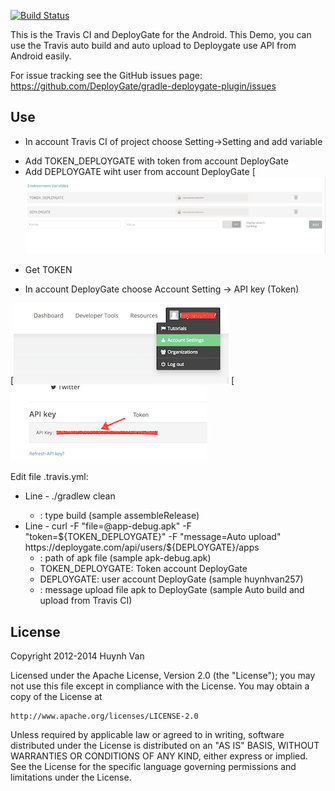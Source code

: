 [![Build Status](https://travis-ci.org/huynhvan257/android-travis-ci-demo.png?branch=master)](https://travis-ci.org/huynhvan257/android-travis-ci-demo)

This is the Travis CI and DeployGate for the Android.
This Demo, you can use the Travis auto build and auto upload to Deploygate use API from Android easily.

For issue tracking see the GitHub issues page: https://github.com/DeployGate/gradle-deploygate-plugin/issues

## Use

+ In account Travis CI of project choose Setting->Setting and add variable
 - Add TOKEN_DEPLOYGATE with token from account DeployGate
 - Add DEPLOYGATE wiht user from account DeployGate
[![Add Env Variable](https://raw.githubusercontent.com/huynhvan257/android-travis-ci-demo/master/image/add_env_variable.png)
 
+ Get TOKEN
 - In account DeployGate choose Account Setting -> API key (Token)

[![Get APP Token](https://raw.githubusercontent.com/huynhvan257/android-travis-ci-demo/master/image/get-app-token.png)
[![Get token](https://raw.githubusercontent.com/huynhvan257/android-travis-ci-demo/master/image/api-token.png)


Edit file .travis.yml:
+ Line - ./gradlew clean <type-build>
    - <type-build> : type build (sample assembleRelease)
+ Line - curl -F "file=@app-debug.apk" -F "token=${TOKEN_DEPLOYGATE}" -F "message=Auto upload" https://deploygate.com/api/users/${DEPLOYGATE}/apps
    - <path-apk>: path of apk file (sample apk-debug.apk)
    - TOKEN_DEPLOYGATE: Token account DeployGate
    - DEPLOYGATE: user account DeployGate (sample huynhvan257)
    - <message>: message upload file apk to DeployGate (sample Auto build and upload from Travis CI)


## License
Copyright 2012-2014 Huynh Van

Licensed under the Apache License, Version 2.0 (the "License"); you may not use this file except in compliance with the License. You may obtain a copy of the License at

```
http://www.apache.org/licenses/LICENSE-2.0
```
Unless required by applicable law or agreed to in writing, software distributed under the License is distributed on an "AS IS" BASIS, WITHOUT WARRANTIES OR CONDITIONS OF ANY KIND, either express or implied. See the License for the specific language governing permissions and limitations under the License.
